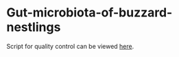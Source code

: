 # Gut-microbiota-of-buzzard-nestlings


Script for quality control can be viewed [here](https://scripts/Quality-control-community-standards.html).
